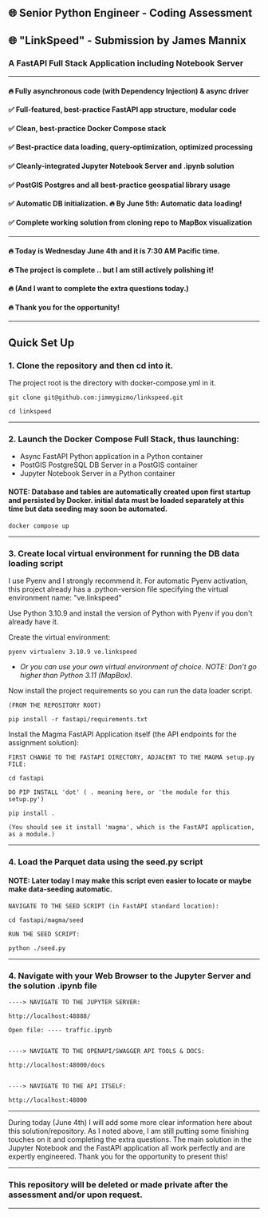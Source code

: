 ## 🌐 Senior Python Engineer - Coding Assessment

## 🌐 "LinkSpeed" - Submission by James Mannix

### A FastAPI Full Stack Application including Notebook Server

---------------------------------------------------------------------------

#### 🔥 Fully asynchronous code (with Dependency Injection) & async driver

#### ✅ Full-featured, best-practice FastAPI app structure, modular code

#### ✅ Clean, best-practice Docker Compose stack

#### ✅ Best-practice data loading, query-optimization, optimized processing

#### ✅ Cleanly-integrated Jupyter Notebook Server and .ipynb solution

#### ✅ PostGIS Postgres and all best-practice geospatial library usage

#### ✅ Automatic DB initialization. 🔥 By June 5th: Automatic data loading!

#### ✅ Complete working solution from cloning repo to MapBox visualization

---------------------------------------------------------------------------

#### 🔥 Today is Wednesday June 4th and it is 7:30 AM Pacific time.

#### 🔥 The project is complete .. but I am still actively polishing it!

#### 🔥 (And I want to complete the extra questions today.)

#### 🔥 Thank you for the opportunity!

---------------------------------------------------------------------------

## Quick Set Up

### 1. Clone the repository and then cd into it.

The project root is the directory with docker-compose.yml in it.


    git clone git@github.com:jimmygizmo/linkspeed.git

    cd linkspeed


---------------------------------------------------------------------------
### 2. Launch the Docker Compose Full Stack, thus launching:
- Async FastAPI Python application in a Python container
- PostGIS PostgreSQL DB Server in a PostGIS container
- Jupyter Notebook Server in a Python container

#### NOTE: Database and tables are automatically created upon first startup and persisted by Docker. initial data must be loaded separately at this time but data seeding may soon be automated.

    docker compose up

---------------------------------------------------------------------------
### 3. Create local virtual environment for running the DB data loading script

I use Pyenv and I strongly recommend it. For automatic Pyenv activation, this project already has a
.python-version file specifying the virtual environment name: "ve.linkspeed"

Use Python 3.10.9 and install the version of Python with Pyenv if you don't already have it.

Create the virtual environment:

    pyenv virtualenv 3.10.9 ve.linkspeed

* *Or you can use your own virtual environment of choice. NOTE: Don't go higher than Python 3.11 (MapBox).*

Now install the project requirements so you can run the data loader script.

    (FROM THE REPOSITORY ROOT)

    pip install -r fastapi/requirements.txt

Install the Magma FastAPI Application itself (the API endpoints for the assignment solution):

    FIRST CHANGE TO THE FASTAPI DIRECTORY, ADJACENT TO THE MAGMA setup.py FILE:

    cd fastapi

    DO PIP INSTALL 'dot' ( . meaning here, or 'the module for this setup.py')

    pip install .

    (You should see it install 'magma', which is the FastAPI application, as a module.)

---------------------------------------------------------------------------
### 4. Load the Parquet data using the seed.py script
#### NOTE: Later today I may make this script even easier to locate or maybe make data-seeding automatic.

    NAVIGATE TO THE SEED SCRIPT (in FastAPI standard location):

    cd fastapi/magma/seed

    RUN THE SEED SCRIPT:

    python ./seed.py



---------------------------------------------------------------------------

### 4. Navigate with your Web Browser to the Jupyter Server and the solution .ipynb file

    ----> NAVIGATE TO THE JUPYTER SERVER:

    http://localhost:48888/

    Open file: ---- traffic.ipynb


    ----> NAVIGATE TO THE OPENAPI/SWAGGER API TOOLS & DOCS:

    http://localhost:48000/docs


    ----> NAVIGATE TO THE API ITSELF:

    http://localhost:48000


---------------------------------------------------------------------------

During today (June 4th) I will add some more clear information here about this solution/repository.
As I noted above, I am still putting some finishing touches on it and completing the extra questions.
The main solution in the Jupyter Notebook and the FastAPI application all work perfectly and are
expertly engineered. Thank you for the opportunity to present this!

---------------------------------------------------------------------------

### This repository will be deleted or made private after the assessment and/or upon request.

---------------------------------------------------------------------------

